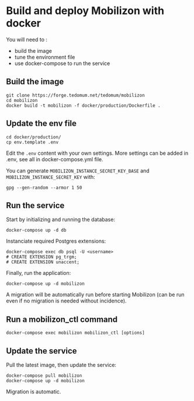 # Build and deploy Mobilizon with docker

You will need to :
- build the image
- tune the environment file
- use docker-compose to run the service

## Build the image

    git clone https://forge.tedomum.net/tedomum/mobilizon
    cd mobilizon
    docker build -t mobilizon -f docker/production/Dockerfile .

## Update the env file

    cd docker/production/
    cp env.template .env

Edit the `.env` content with your own settings.
More settings can be added in .env, see all in docker-compose.yml file.

You can generate `MOBILIZON_INSTANCE_SECRET_KEY_BASE` and `MOBILIZON_INSTANCE_SECRET_KEY` with:

    gpg --gen-random --armor 1 50

## Run the service

Start by initializing and running the database:

    docker-compose up -d db

Instanciate required Postgres extensions:

    docker-compose exec db psql -U <username>
    # CREATE EXTENSION pg_trgm;
    # CREATE EXTENSION unaccent;

Finally, run the application:

    docker-compose up -d mobilizon

A migration will be automatically run before starting Mobilizon (can be run even if no migration is needed without incidence).

## Run a mobilizon_ctl command

    docker-compose exec mobilizon mobilizon_ctl [options]

## Update the service

Pull the latest image, then update the service:

    docker-compose pull mobilizon
    docker-compose up -d mobilizon

Migration is automatic.

